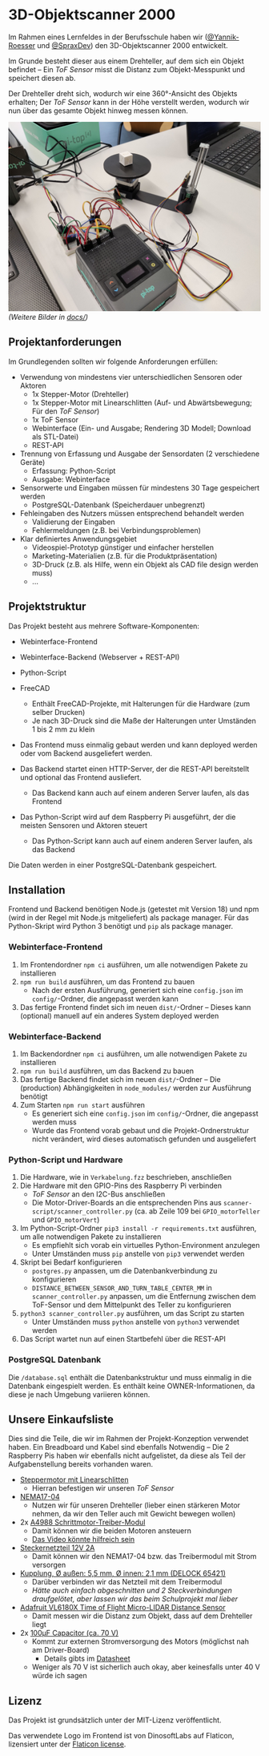 # 3D-Objektscanner 2000
Im Rahmen eines Lernfeldes in der Berufsschule haben wir ([@Yannik-Roesser](https://github.com/Yannik-Roesser) und [@SpraxDev](https://github.com/SpraxDev)) den 3D-Objektscanner 2000 entwickelt.

Im Grunde besteht dieser aus einem Drehteller, auf dem sich ein Objekt befindet – Ein *ToF Sensor* misst die Distanz zum Objekt-Messpunkt und speichert diesen ab.

Der Drehteller dreht sich, wodurch wir eine 360°-Ansicht des Objekts erhalten; Der *ToF Sensor* kann in der Höhe verstellt werden, wodurch wir nun über das gesamte Objekt hinweg messen können.

![Bild des Aufbaus mit Raspberry Pi, Drehteller und Distanzsensor](./docs/aufbau.jpg)
*(Weitere Bilder in [docs/](./docs/))*


## Projektanforderungen
Im Grundlegenden sollten wir folgende Anforderungen erfüllen:
* Verwendung von mindestens vier unterschiedlichen Sensoren oder Aktoren
  * 1x Stepper-Motor (Drehteller)
  * 1x Stepper-Motor mit Linearschlitten (Auf- und Abwärtsbewegung; Für den *ToF Sensor*)
  * 1x ToF Sensor
  * Webinterface (Ein- und Ausgabe; Rendering 3D Modell; Download als STL-Datei)
  * REST-API
* Trennung von Erfassung und Ausgabe der Sensordaten (2 verschiedene Geräte)
  * Erfassung: Python-Script
  * Ausgabe: Webinterface
* Sensorwerte und Eingaben müssen für mindestens 30 Tage gespeichert werden
  * PostgreSQL-Datenbank (Speicherdauer unbegrenzt)
* Fehleingaben des Nutzers müssen entsprechend behandelt werden
  * Validierung der Eingaben
  * Fehlermeldungen (z.B. bei Verbindungsproblemen)
* Klar definiertes Anwendungsgebiet
  * Videospiel-Prototyp günstiger und einfacher herstellen
  * Marketing-Materialien (z.B. für die Produktpräsentation)
  * 3D-Druck (z.B. als Hilfe, wenn ein Objekt als CAD file design werden muss)
  * ...


## Projektstruktur
Das Projekt besteht aus mehrere Software-Komponenten:
* Webinterface-Frontend
* Webinterface-Backend (Webserver + REST-API)
* Python-Script
* FreeCAD
  * Enthält FreeCAD-Projekte, mit Halterungen für die Hardware (zum selber Drucken)
  * Je nach 3D-Druck sind die Maße der Halterungen unter Umständen 1 bis 2 mm zu klein


* Das Frontend muss einmalig gebaut werden und kann deployed werden oder vom Backend ausgeliefert werden.
* Das Backend startet einen HTTP-Server, der die REST-API bereitstellt und optional das Frontend ausliefert.
  * Das Backend kann auch auf einem anderen Server laufen, als das Frontend
* Das Python-Script wird auf dem Raspberry Pi ausgeführt, der die meisten Sensoren und Aktoren steuert
  * Das Python-Script kann auch auf einem anderen Server laufen, als das Backend

Die Daten werden in einer PostgreSQL-Datenbank gespeichert.


## Installation
Frontend und Backend benötigen Node.js (getestet mit Version 18) und npm (wird in der Regel mit Node.js mitgeliefert) als package manager.
Für das Python-Skript wird Python 3 benötigt und `pip` als package manager.

### Webinterface-Frontend
1. Im Frontendordner `npm ci` ausführen, um alle notwendigen Pakete zu installieren
2. `npm run build` ausführen, um das Frontend zu bauen
    * Nach der ersten Ausführung, generiert sich eine `config.json` im `config/`-Ordner,
      die angepasst werden kann
3. Das fertige Frontend findet sich im neuen `dist/`-Ordner – Dieses kann (optional) manuell auf ein anderes System deployed werden

### Webinterface-Backend
1. Im Backendordner `npm ci` ausführen, um alle notwendigen Pakete zu installieren
2. `npm run build` ausführen, um das Backend zu bauen
3. Das fertige Backend findet sich im neuen `dist/`-Ordner – Die (production) Abhängigkeiten in `node_modules/` werden zur Ausführung benötigt
4. Zum Starten `npm run start` ausführen
    * Es generiert sich eine `config.json` im `config/`-Ordner, die angepasst werden muss
    * Wurde das Frontend vorab gebaut und die Projekt-Ordnerstruktur nicht verändert, wird dieses
      automatisch gefunden und ausgeliefert

### Python-Script und Hardware
1. Die Hardware, wie in `Verkabelung.fzz` beschrieben, anschließen
2. Die Hardware mit den GPIO-Pins des Raspberry Pi verbinden
    * *ToF Sensor* an den I2C-Bus anschließen
    * Die Motor-Driver-Boards an die entsprechenden Pins aus `scanner-script/scanner_controller.py` (ca. ab Zeile 109 bei `GPIO_motorTeller` und `GPIO_motorVert`)
3. Im Python-Script-Ordner `pip3 install -r requirements.txt` ausführen, um alle notwendigen Pakete zu installieren
    * Es empfiehlt sich vorab ein virtuelles Python-Environment anzulegen
    * Unter Umständen muss `pip` anstelle von `pip3` verwendet werden
4. Skript bei Bedarf konfigurieren
    * `postgres.py` anpassen, um die Datenbankverbindung zu konfigurieren
    * `DISTANCE_BETWEEN_SENSOR_AND_TURN_TABLE_CENTER_MM` in `scanner_controller.py` anpassen, um die Entfernung zwischen dem ToF-Sensor und dem Mittelpunkt des Teller zu konfigurieren
4. `python3 scanner_controller.py` ausführen, um das Script zu starten
    * Unter Umständen muss `python` anstelle von `python3` verwendet werden
5. Das Script wartet nun auf einen Startbefehl über die REST-API

### PostgreSQL Datenbank
Die `/database.sql` enthält die Datenbankstruktur und muss einmalig in die Datenbank eingespielt werden.
Es enthält keine OWNER-Informationen, da diese je nach Umgebung variieren können.


## Unsere Einkaufsliste
Dies sind die Teile, die wir im Rahmen der Projekt-Konzeption verwendet haben.
Ein Breadboard und Kabel sind ebenfalls Notwendig – Die 2 Raspberry Pis haben wir ebenfalls nicht aufgelistet, da diese als Teil der Aufgabenstellung bereits vorhanden waren.

* [Steppermotor mit Linearschlitten](https://smile.amazon.de/dp/B07H4M3KW2/)
  * Hierran befestigen wir unseren *ToF Sensor*
* [NEMA17-04](https://www.reichelt.de/schrittmotor-nema-17-1-8-1-5-a-3-3-v-nema17-04-p269223.html)
  * Nutzen wir für unseren Drehteller (lieber einen stärkeren Motor nehmen, da wir den Teller auch mit Gewicht bewegen wollen)
* 2x [A4988 Schrittmotor-Treiber-Modul](https://www.az-delivery.de/products/a4988-schrittmotor-modul)
  * Damit können wir die beiden Motoren ansteuern
  * [Das Video könnte hilfreich sein](https://www.youtube.com/watch?v=_5H7ibWQgXo)
* [Steckernetzteil 12V 2A](https://www.reichelt.de/steckernetzteil-24-w-12-v-2-a-hnp-24-120l6-p177030.html)
  * Damit können wir den NEMA17-04 bzw. das Treibermodul mit Strom versorgen
* [Kupplung, Ø außen: 5,5 mm, Ø innen: 2,1 mm (DELOCK 65421)](https://www.reichelt.de/kupplung-aussen-5-5-mm-innen-2-1-mm-delock-65421-p127462.html)
  * Darüber verbinden wir das Netzteil mit dem Treibermodul
  * *Hätte auch einfach abgeschnitten und 2 Steckverbindungen draufgelötet, aber lassen wir das beim Schulprojekt mal lieber*
* [Adafruit VL6180X Time of Flight Micro-LIDAR Distance Sensor](https://www.adafruit.com/product/3316)
  * Damit messen wir die Distanz zum Objekt, dass auf dem Drehteller liegt
* 2x [100µF Capacitor (ca. 70 V)](https://www.reichelt.de/elko-radial-100-uf-63-v-105-c-low-esr-aec-q200-rad-fc-100-63-p84621.html)
  * Kommt zur externen Stromversorgung des Motors (möglichst nah am Driver-Board)
    * Details gibts im [Datasheet](https://cdn.shopify.com/s/files/1/1509/1638/files/A4988_Stepper_Motor_Driver_Datenblatt_AZ-Delivery_Vertriebs_GmbH.pdf?v=1608626085)
  * Weniger als 70 V ist sicherlich auch okay, aber keinesfalls unter 40 V würde ich sagen


## Lizenz
Das Projekt ist grundsätzlich unter der MIT-Lizenz veröffentlicht.

Das verwendete Logo im Frontend ist von DinosoftLabs auf Flaticon, lizensiert unter der [Flaticon license](https://www.freepikcompany.com/legal).
